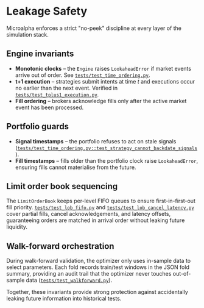 # Leakage Safety

Microalpha enforces a strict "no-peek" discipline at every layer of the simulation stack.

## Engine invariants

- **Monotonic clocks** – the `Engine` raises `LookaheadError` if market events arrive out of order. See [`tests/test_time_ordering.py`](https://github.com/MateoBodon/microalpha/blob/main/tests/test_time_ordering.py).
- **t+1 execution** – strategies submit intents at time *t* and executions occur no earlier than the next event. Verified in [`tests/test_tplus1_execution.py`](https://github.com/MateoBodon/microalpha/blob/main/tests/test_tplus1_execution.py).
- **Fill ordering** – brokers acknowledge fills only after the active market event has been processed.

## Portfolio guards

- **Signal timestamps** – the portfolio refuses to act on stale signals ([`tests/test_time_ordering.py::test_strategy_cannot_backdate_signals`](https://github.com/MateoBodon/microalpha/blob/main/tests/test_time_ordering.py)).
- **Fill timestamps** – fills older than the portfolio clock raise `LookaheadError`, ensuring fills cannot materialise from the future.

## Limit order book sequencing

The `LimitOrderBook` keeps per-level FIFO queues to ensure first-in-first-out fill priority. [`tests/test_lob_fifo.py`](https://github.com/MateoBodon/microalpha/blob/main/tests/test_lob_fifo.py) and [`tests/test_lob_cancel_latency.py`](https://github.com/MateoBodon/microalpha/blob/main/tests/test_lob_cancel_latency.py) cover partial fills, cancel acknowledgements, and latency offsets, guaranteeing orders are matched in arrival order without leaking future liquidity.

## Walk-forward orchestration

During walk-forward validation, the optimizer only uses in-sample data to select parameters. Each fold records train/test windows in the JSON fold summary, providing an audit trail that the optimizer never touches out-of-sample data ([`tests/test_walkforward.py`](https://github.com/MateoBodon/microalpha/blob/main/tests/test_walkforward.py)).

Together, these invariants provide strong protection against accidentally leaking future information into historical tests.
